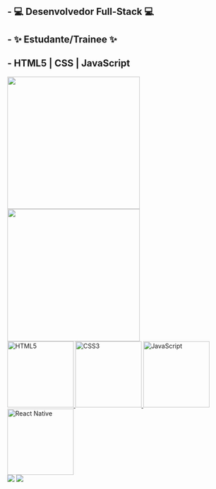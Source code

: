 ## - 💻 Desenvolvedor Full-Stack 💻
## - ✨ Estudante/Trainee ✨
## - HTML5 | CSS | JavaScript

<table>
  <a href="https://github.com/Vnz-007">
  <img height="300em" src="https://github-readme-stats.vercel.app/api?username=Vnz-007&show_icons=true&theme=tokyonight&include_all_commits=true&count_private=true"/>
  <img height="300em" src="https://github-readme-stats.vercel.app/api/top-langs/?username=Vnz-007&layout=compact&langs_count=6&theme=tokyonight"/>
<div>
  <img src="https://img.icons8.com/color/2x/html-5.png" width="150" alt="HTML5">
  <img src="https://img.icons8.com/color/2x/css3.png" width="150" alt="CSS3">
  <img src="https://static.vecteezy.com/system/resources/previews/027/127/560/non_2x/javascript-logo-javascript-icon-transparent-free-png.png" width="150" alt="JavaScript">
  <img src="https://upload.wikimedia.org/wikipedia/commons/thumb/a/a7/React-icon.svg/539px-React-icon.svg.png" width="150" alt="React Native">
</div>

<div> 
  <a href="https://www.instagram.com/_leehxd/" target="_blank"><img src="https://img.shields.io/badge/-Instagram-%23E4405F?style=for-the-badge&logo=instagram&logoColor=white" target="_blank"></a>
  <a href="https://www.linkedin.com/in/vinícius-loiola-bb8688341" target="_blank"><img src="https://img.shields.io/badge/-LinkedIn-%230077B5?style=for-the-badge&logo=linkedin&logoColor=white" target="_blank"></a> 
</div>
